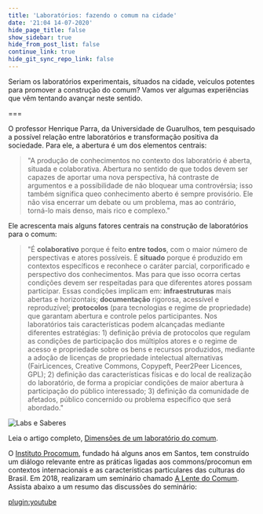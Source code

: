 ```yaml
---
title: 'Laboratórios: fazendo o comum na cidade'
date: '21:04 14-07-2020'
hide_page_title: false
show_sidebar: true
hide_from_post_list: false
continue_link: true
hide_git_sync_repo_link: false
---
```


Seriam os laboratórios experimentais, situados na cidade, veículos potentes para promover a construção do comum? Vamos ver algumas experiências que vêm tentando avançar neste sentido.

===

O professor Henrique Parra, da Universidade de Guarulhos, tem pesquisado a possível relação entre laboratórios e transformação positiva da sociedade. Para ele, a abertura é um dos elementos centrais:

> "A produção de conhecimentos no contexto dos laboratório é aberta, situada e colaborativa. Abertura no sentido de que todos devem ser capazes de aportar uma nova perspectiva, há contraste de argumentos e a possibilidade de não bloquear uma controvérsia; isso também significa queo conhecimento aberto é sempre provisório. Ele não visa encerrar um debate ou um problema, mas ao contrário, torná-lo mais denso, mais rico e complexo."

Ele acrescenta mais alguns fatores centrais na construção de laboratórios para o comum:

> "É **colaborativo** porque é feito **entre todos**, com o maior número de perspectivas e atores possíveis. É **situado** porque é produzido em contextos específicos e reconhece o caráter parcial, corporificado e perspectivo dos conhecimentos. Mas para que isso ocorra certas condições devem ser respeitadas para que diferentes atores possam participar. Essas condições implicam em: **infraestruturas** mais abertas e horizontais; **documentação** rigorosa, acessível e reproduzível; **protocolos** (para tecnologias e regime de propriedade) que garantam abertura e controle pelos participantes. Nos laboratórios tais características podem alcançadas mediante diferentes estratégias: 1) definição prévia de protocolos que regulam as condições de participação dos múltiplos atores e o regime de acesso e propriedade sobre os bens e recursos produzidos, mediante a adoção de licenças de propriedade intelectual alternativas (FairLicences, Creative Commons, Copypeft, Peer2Peer Licences, GPL); 2) definição das características físicas e do local de realização do laboratório, de forma a propiciar condições de maior abertura à participação do público interessado; 3) definição da comunidade de afetados, público concernido ou problema específico que será abordado."

![Labs e Saberes](https://icsa.moodlecloud.com/pluginfile.php/90/mod_page/content/3/Labs%20e%20Saberes.png)

Leia o artigo completo, [Dimensões de um laboratório do comum](https://pimentalab.milharal.org/2019/02/27/dimensoes-de-um-laboratorio-do-comum/).

O [Instituto Procomum](https://www.procomum.org/), fundado há alguns anos em Santos, tem construído um diálogo relevante entre as práticas ligadas aos commons/procomun em contextos internacionais e as características particulares das culturas do Brasil. Em 2018, realizaram um seminário chamado [A Lente do Comum](../lente-do-comum). Assista abaixo a um resumo das discussões do seminário:

[plugin:youtube](https://www.youtube.com/watch?v=1QMWaAccOZo)